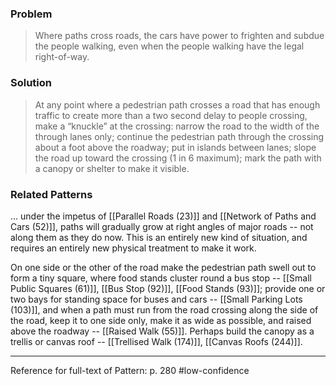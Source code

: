 ### Problem
>Where paths cross roads, the cars have power to frighten and subdue the people walking, even when the people walking have the legal right-of-way.

### Solution
>At any point where a pedestrian path crosses a road that has enough traffic to create more than a two second delay to people crossing, make a “knuckle” at the crossing: narrow the road to the width of the through lanes only; continue the pedestrian path through the crossing about a foot above the roadway; put in islands between lanes; slope the road up toward the crossing (1 in 6 maximum); mark the path with a canopy or shelter to make it visible.

### Related Patterns
... under the impetus of [[Parallel Roads (23)]] and [[Network of Paths and Cars (52)]], paths will gradually grow at right angles of major roads -- not along them as they do now. This is an entirely new kind of situation, and requires an entirely new physical treatment to make it work.

On one side or the other of the road make the pedestrian path swell out to form a tiny square, where food stands cluster round a bus stop -- [[Small Public Squares (61)]], [[Bus Stop (92)]], [[Food Stands (93)]]; provide one or two bays for standing space for buses and cars -- [[Small Parking Lots (103)]], and when a path must run from the road crossing along the side of the road, keep it to one side only, make it as wide as possible, and raised above the roadway -- [[Raised Walk (55)]]. Perhaps build the canopy as a trellis or canvas roof -- [[Trellised Walk (174)]], [[Canvas Roofs (244)]].

---
Reference for full-text of Pattern: p. 280 #low-confidence 